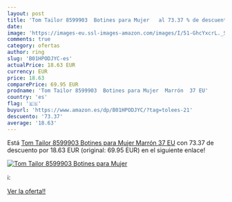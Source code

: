 ```yaml
---
layout: post
title: 'Tom Tailor 8599903  Botines para Mujer   al 73.37 % de descuento'
date: 
image: 'https://images-eu.ssl-images-amazon.com/images/I/51-GhcYxcrL._SL200_.jpg'
comments: true
category: ofertas
author: ring
slug: 'B01HPODJYC-es'
actualPrice: 18.63 EUR
currency: EUR
price: 18.63
comparePrice: 69.95 EUR
prodname: 'Tom Tailor 8599903  Botines para Mujer  Marrón  37 EU'
country: 'es'
flag: '🇪🇸'
buyurl: 'https://www.amazon.es/dp/B01HPODJYC/?tag=tolees-21'
descuento: '73.37'
average: '18.63'
---
```


Está [Tom Tailor 8599903  Botines para Mujer  Marrón  37 EU](https://www.amazon.es/dp/B01HPODJYC/?tag=tolees-21) con 73.37 de descuento por 18.63 EUR (original: 69.95 EUR) en el siguiente enlace!

[![Tom Tailor 8599903  Botines para Mujer  ](https://images-eu.ssl-images-amazon.com/images/I/51-GhcYxcrL._SL200_.jpg)](https://www.amazon.es/dp/B01HPODJYC/?tag=tolees-21)

ℹ️:


[Ver la oferta!!](https://www.amazon.es/dp/B01HPODJYC/?tag=tolees-21)
